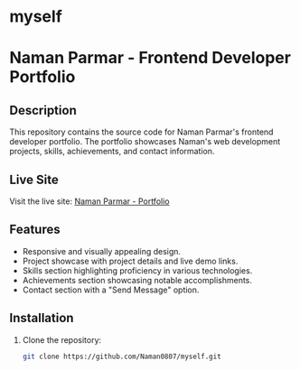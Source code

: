 # myself

# Naman Parmar - Frontend Developer Portfolio


## Description

This repository contains the source code for Naman Parmar's frontend developer portfolio. The portfolio showcases Naman's web development projects, skills, achievements, and contact information.

## Live Site

Visit the live site: [Naman Parmar - Portfolio](#)  <!-- Replace '#' with the actual link once the site is deployed -->

## Features

- Responsive and visually appealing design.
- Project showcase with project details and live demo links.
- Skills section highlighting proficiency in various technologies.
- Achievements section showcasing notable accomplishments.
- Contact section with a "Send Message" option.

## Installation

1. Clone the repository:

   ```bash
   git clone https://github.com/Naman0807/myself.git
